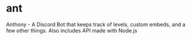# ant
Anthony - A Discord Bot that keeps track of levels, custom embeds, and a few other things. Also includes API made with Node.js

